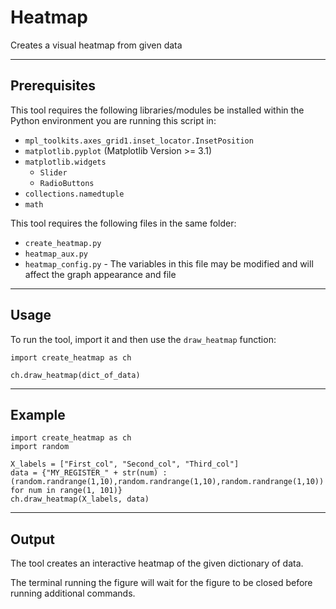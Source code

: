 # Heatmap
Creates a visual heatmap from given data

----------------------
Prerequisites
----------------------
This tool requires the following libraries/modules be installed within the Python
environment you are running this script in:
* `mpl_toolkits.axes_grid1.inset_locator.InsetPosition`
* `matplotlib.pyplot` (Matplotlib Version >= 3.1)
* `matplotlib.widgets`
   * `Slider`
   * `RadioButtons`
* `collections.namedtuple`
* `math`

This tool requires the following files in the same folder:
* `create_heatmap.py`
* `heatmap_aux.py`
* `heatmap_config.py` - The variables in this file may be modified and will affect the graph appearance and file


----------------------
Usage
----------------------
To run the tool, import it and then use the `draw_heatmap` function:
```
import create_heatmap as ch

ch.draw_heatmap(dict_of_data)
```


----------------------
Example
----------------------
```
import create_heatmap as ch
import random

X_labels = ["First_col", "Second_col", "Third_col"]
data = {"MY_REGISTER_" + str(num) : (random.randrange(1,10),random.randrange(1,10),random.randrange(1,10)) for num in range(1, 101)}
ch.draw_heatmap(X_labels, data)
```

---------------------
Output
----------------------
The tool creates an interactive heatmap of the given dictionary of data.

The terminal running the figure will wait for the figure to be closed before running additional commands.

